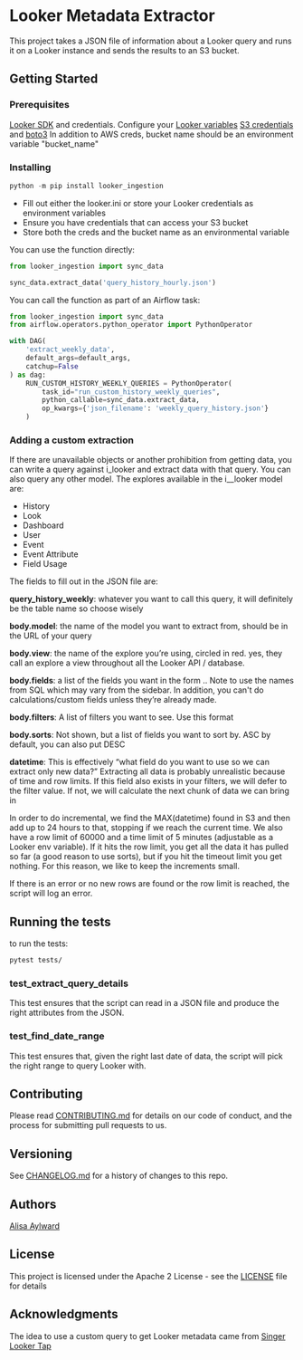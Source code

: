 <!-- Might be worth running an auto format on this to split lines and make it a bit easier to read without scrolling left and right. Intellij will format it nicely. -->
# Looker Metadata Extractor

This project takes a JSON file of information about a Looker query and runs it on a Looker instance and sends the results to an S3 bucket.

## Getting Started

### Prerequisites

[Looker SDK](https://docs.looker.com/reference/api-and-integration/api-sdk) and credentials. Configure your [Looker variables](https://github.com/looker-open-source/sdk-codegen#configuring-lookerini-or-env)
[S3 credentials](https://boto3.amazonaws.com/v1/documentation/api/latest/guide/credentials.html) and [boto3](https://pypi.org/project/boto3/)
In addition to AWS creds, bucket name should be an environment variable "bucket_name"

### Installing

```sql
python -m pip install looker_ingestion
```

* Fill out either the looker.ini or store your Looker credentials as environment variables
* Ensure you have credentials that can access your S3 bucket
* Store both the creds and the bucket name as an environmental variable

You can use the function directly:

```python
from looker_ingestion import sync_data

sync_data.extract_data('query_history_hourly.json')
```

You can call the function as part of an Airflow task:

```python
from looker_ingestion import sync_data
from airflow.operators.python_operator import PythonOperator

with DAG(
    'extract_weekly_data',
    default_args=default_args,
    catchup=False
) as dag:
    RUN_CUSTOM_HISTORY_WEEKLY_QUERIES = PythonOperator(
        task_id="run_custom_history_weekly_queries",
        python_callable=sync_data.extract_data,
        op_kwargs={'json_filename': 'weekly_query_history.json'}
    )
```

### Adding a custom extraction

If there are unavailable objects or another prohibition from getting data, you can write a query against i_looker and extract data with that query. You can also query any other model.
The explores available in the i__looker model are:

* History
* Look
* Dashboard
* User
* Event
* Event Attribute
* Field Usage

The fields to fill out in the JSON file are:

**query_history_weekly**: whatever you want to call this query, it will definitely be the table name so choose wisely

**body.model**: the name of the model you want to extract from, should be in the URL of your query

**body.view**: the name of the explore you’re using, circled in red. yes, they call an explore a view throughout all the Looker API / database.

**body.fields**: a list of the fields you want in the form <table name>.<field name>. Note to use the names from SQL which may vary from the sidebar. In addition, you can't do calculations/custom fields unless they’re already made.

**body.filters**: A list of filters you want to see. Use this format

**body.sorts**: Not shown, but a list of fields you want to sort by. ASC by default, you can also put DESC

**datetime**: This is effectively “what field do you want to use so we can extract only new data?” Extracting all data is probably unrealistic because of time and row limits. If this field also exists in your filters, we will defer to the filter value. If not, we will calculate the next chunk of data we can bring in

In order to do incremental, we find the MAX(datetime) found in S3 and then add up to 24 hours to that, stopping if we reach the current time. We also have a row limit of 60000 and a time limit of 5 minutes (adjustable as a Looker env variable). If it hits the row limit, you get all the data it has pulled so far (a good reason to use sorts), but if you hit the timeout limit you get nothing. For this reason, we like to keep the increments small.

If there is an error or no new rows are found or the row limit is reached, the script will log an error.

## Running the tests

to run the tests:

```bash
pytest tests/
```

### test_extract_query_details

This test ensures that the script can read in a JSON file and produce the
right attributes from the JSON.

### test_find_date_range

This test ensures that, given the right last date of data, the script will pick
the right range to query Looker with.

## Contributing

Please read [CONTRIBUTING.md](CONTRIBUTING.md) for details on our code of conduct,
and the process for submitting pull requests to us.


## Versioning

See [CHANGELOG.md](CHANGELOG.md) for a history of changes to this repo.

## Authors

[Alisa Aylward](mailto:alisa.aylward@toasttab.com)

## License

This project is licensed under the Apache 2 License - see the [LICENSE](LICENSE) file for details

## Acknowledgments

The idea to use a custom query to get Looker metadata came from [Singer Looker Tap](https://github.com/singer-io/tap-looker)